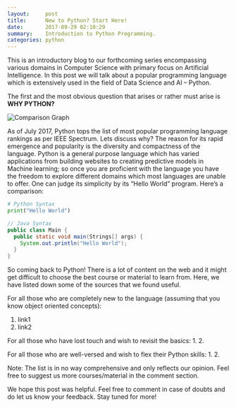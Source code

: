 ```yaml
---
layout:     post
title:      New to Python? Start Here!
date:       2017-09-29 02:10:29
summary:    Introduction to Python Programming.
categories: python
---
```

This is an introductory blog to our forthcoming series encompassing various domains in Computer Science with primary focus on Artificial Intelligence. In this post we will talk about a popular programming language which is extensively used in the field of Data Science and AI – Python.

The first and the most obvious question that arises or rather must arise is **WHY PYTHON?**

![Comparison Graph](https://github.com/djinit-ai/djinit-ai.github.io/blob/master/_posts/python_comparison.jpg "Comparison Graph")

As of July 2017, Python tops the list of most popular programming language rankings as per IEEE Spectrum. Lets discuss why?
The reason for its rapid emergence and popularity is the diversity and compactness of the language. Python is a general purpose language which has varied applications from building websites to creating predictive models in Machine learning; so once you are proficient with the language you have the freedom to explore different domains which most languages are unable to offer. One can judge its simplicity by its “Hello World” program. Here’s a comparison:

```python
# Python Syntax
print("Hello World")
```

```java
// Java Syntax
public class Main {
  public static void main(Strings[] args) {
    System.out.println("Hello World");
  }
}
```

So coming back to Python! There is a lot of content on the web and it might get difficult to choose the best course or material to learn from. Here, we have listed down some of the sources that we found useful.

For all those who are completely new to the language (assuming that you know object oriented concepts):
1. link1
2. link2

For all those who have lost touch and wish to revisit the basics:
1.
2.

For all those who are well-versed and wish to flex their Python skills:
1.
2.

Note: The list is in no way comprehensive and only reflects our opinion. Feel free to suggest us more courses/material in the comment section.

We hope this post was helpful. Feel free to comment in case of doubts and do let us know your feedback. Stay tuned for more!
